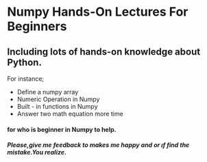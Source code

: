 # Numpy Hands-On Lectures For Beginners
## Including lots of hands-on knowledge about Python.
For instance;
* Define a numpy array 
* Numeric Operation in Numpy
* Built - in functions in Numpy
* Answer two math equation more time










#### for who is beginner in Numpy to help.

##### Please,give me feedback to makes me happy and or ıf find the mistake.You realize.
